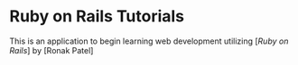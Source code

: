 # Ruby on Rails Tutorials

This is an application to begin learning web development utilizing [*Ruby on Rails*]
by [Ronak Patel]
